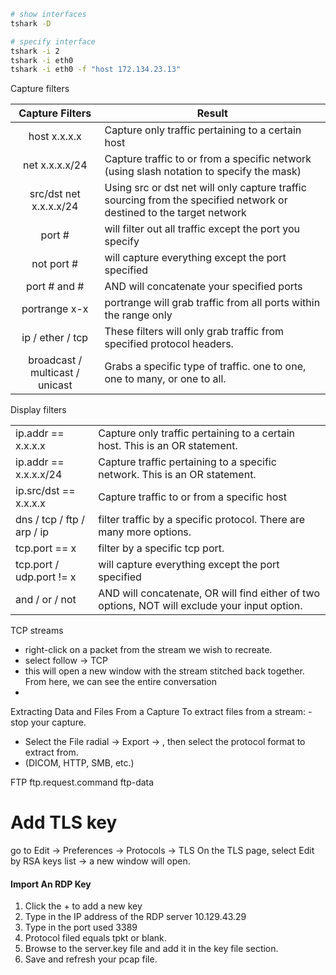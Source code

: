 ```bash
# show interfaces
tshark -D

# specify interface
tshark -i 2
tshark -i eth0
tshark -i eth0 -f "host 172.134.23.13"

```
Capture filters

|       **Capture Filters**       | **Result**                                                                                                           |
| :-----------------------------: | -------------------------------------------------------------------------------------------------------------------- |
|          host x.x.x.x           | Capture only traffic pertaining to a certain host                                                                    |
|         net x.x.x.x/24          | Capture traffic to or from a specific network (using slash notation to specify the mask)                             |
|     src/dst net x.x.x.x/24      | Using src or dst net will only capture traffic sourcing from the specified network or destined to the target network |
|             port #              | will filter out all traffic except the port you specify                                                              |
|           not port #            | will capture everything except the port specified                                                                    |
|          port # and #           | AND will concatenate your specified ports                                                                            |
|          portrange x-x          | portrange will grab traffic from all ports within the range only                                                     |
|        ip / ether / tcp         | These filters will only grab traffic from specified protocol headers.                                                |
| broadcast / multicast / unicast | Grabs a specific type of traffic. one to one, one to many, or one to all.<br>                                        |
Display filters

|                            |                                                                                               |
| -------------------------- | --------------------------------------------------------------------------------------------- |
| ip.addr == x.x.x.x         | Capture only traffic pertaining to a certain host. This is an OR statement.                   |
| ip.addr == x.x.x.x/24      | Capture traffic pertaining to a specific network. This is an OR statement.                    |
| ip.src/dst == x.x.x.x      | Capture traffic to or from a specific host                                                    |
| dns / tcp / ftp / arp / ip | filter traffic by a specific protocol. There are many more options.                           |
| tcp.port == x              | filter by a specific tcp port.                                                                |
| tcp.port / udp.port != x   | will capture everything except the port specified                                             |
| and / or / not<br>         | AND will concatenate, OR will find either of two options, NOT will exclude your input option. |

TCP streams
- right-click on a packet from the stream we wish to recreate.
- select follow → TCP
- this will open a new window with the stream stitched back together. From here, we can see the entire conversation
- 

Extracting Data and Files From a Capture
To extract files from a stream:
	- stop your capture.
- Select the File radial → Export → , then select the protocol format to extract from.
- (DICOM, HTTP, SMB, etc.)

FTP
ftp.request.command
ftp-data

# Add TLS key
go to Edit → Preferences → Protocols → TLS
On the TLS page, select Edit by RSA keys list → a new window will open. 
#### Import An RDP Key
1. Click the + to add a new key
2. Type in the IP address of the RDP server 10.129.43.29
3. Type in the port used 3389
4. Protocol filed equals tpkt or blank.
5. Browse to the server.key file and add it in the key file section.
6. Save and refresh your pcap file.
